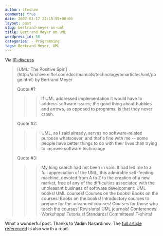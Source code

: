 ```yaml
---
author: steshaw
comments: true
date: 2007-03-17 22:15:55+00:00
layout: post
slug: bertrand-meyer-on-uml
title: Bertrand Meyer on UML
wordpress_id: 58
categories: - Programming
tags: Bertrand Meyer, UML
---
```


Via [ll1-discuss](http://article.gmane.org/gmane.comp.lang.lightweight/4396)





<blockquote>[UML: The Positive Spin](http://archive.eiffel.com/doc/manuals/technology/bmarticles/uml/page.html)
by Bertrand Meyer

Quote #1:


> 
> <blockquote>If UML addressed implementation it would have to address software issues; the good thing about bubbles and arrows, as opposed to programs, is that they never crash.</blockquote>
> 
> 

Quote #2:


> 
> <blockquote>UML, as I said already, serves no software-related purpose whatsoever, and that's fine with me -- some people have better things to do with their lives than trying to improve software technology</blockquote>
> 
> 

Quote #3:


> 
> <blockquote>My long search had not been in vain. It had led me to a full appreciation of the UML, this admirable self-feeding machine, devoted from A to Z to the creation of a new market, free of any of the difficulties associated with the unpleasant business of software development: UML books! UML courses! Courses on the books! Books on the courses! Books on the books! Introductory courses to prepare for the advanced courses! Courses for those who teach the courses! Revisions! UML journals! Conferences!  Workshops! Tutorials! Standards! Committees! T-shirts!</blockquote>
> 
> 
</blockquote>




What a wonderful post. Thanks to Vadim Nasardinov. The [full article referenced](http://archive.eiffel.com/doc/manuals/technology/bmarticles/uml/page.html) is also worth a read.
